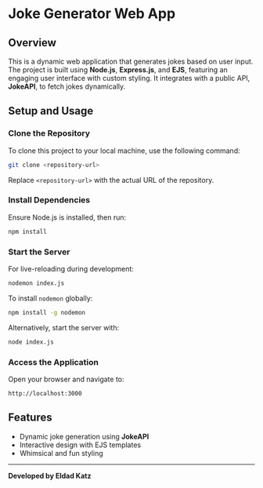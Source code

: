 # Joke Generator Web App

## Overview
This is a dynamic web application that generates jokes based on user input. The project is built using **Node.js**, **Express.js**, and **EJS**, featuring an engaging user interface with custom styling. It integrates with a public API, **JokeAPI**, to fetch jokes dynamically.

## Setup and Usage
### Clone the Repository
To clone this project to your local machine, use the following command:
```bash
git clone <repository-url>
```
Replace `<repository-url>` with the actual URL of the repository.

### Install Dependencies
Ensure Node.js is installed, then run:
```bash
npm install
```

### Start the Server
For live-reloading during development:
```bash
nodemon index.js
```
To install `nodemon` globally:
```bash
npm install -g nodemon
```
Alternatively, start the server with:
```bash
node index.js
```

### Access the Application
Open your browser and navigate to:
```
http://localhost:3000
```

## Features
- Dynamic joke generation using **JokeAPI**
- Interactive design with EJS templates
- Whimsical and fun styling

---
**Developed by Eldad Katz**
